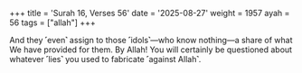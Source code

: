 +++
title = 'Surah 16, Verses 56'
date = '2025-08-27'
weight = 1957
ayah = 56
tags = ["allah"]
+++

And they ˹even˺ assign to those ˹idols˺—who know nothing—a share of what We have provided for them. By Allah! You will certainly be questioned about whatever ˹lies˺ you used to fabricate ˹against Allah˺.